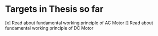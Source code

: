 # Targets in Thesis so far
[x] Read about fundamental working principle of AC Motor
[] Read about fundamental working principle of DC Motor

